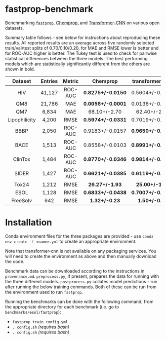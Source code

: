 # fastprop-benchmark
Benchmarking [`fastprop`](https://github.com/JacksonBurns/fastprop), [Chemprop](https://github.com/chemprop/chemprop), and [Transformer-CNN](https://github.com/bigchem/transformer-cnn) on various open datasets.

Summary table follows - see below for instructions about reproducing these results.
All reported results are an average across five randomly selected train/val/test splits of 0.70/0.10/0.20, for MAE and RMSE lower is better and for ROC-AUC higher is better.
The Tukey test is used to check for pairwise statistical differences between the three models.
The best performing models which are statistically significantly different from the others are shown in bold.

|    Dataset    | Entries |  Metric | Chemprop | transformer-cnn | fastprop |
|:-------------:|:-------:|:-------:|:--------:|:---------------:|:--------:|
|      HIV      |41,127| ROC-AUC |__0.8275+/-0.0150__|0.5604+/-0.1301|__0.7844+/-0.01989__|
|      QM8      |21,786|   MAE   |__0.0056+/-0.0001__|0.0136+/-0.0004|0.0164+/-0.0002|
|      QM7      |6,834|   MAE   |68.10+/-2.70|62.40+/-2.20|__57.08+/-2.76__|
| Lipophilicity |4,200|   RMSE  |__0.5974+/-0.0331__|0.7019+/-0.0298|0.7356+/-0.0196|
|      BBBP     |2,050| ROC-AUC |0.9183+/-0.0157|__0.9650+/-0.0032__|0.9030+/-0.0131|
|      BACE     |1,513| ROC-AUC |0.8558+/-0.0103|__0.8991+/-0.0163__|__0.8781+/-0.0154__|
|    ClinTox    |1,484| ROC-AUC |__0.8770+/-0.0346__|__0.9814+/-0.0083__|0.6377+/-0.1347|
|     SIDER     |1,427| ROC-AUC |__0.6621+/-0.0385__|__0.6119+/-0.0307__|__0.6287+/-0.0164__|
|     Tox24     |1,212|   RMSE  |__26.27+/-1.93__|__25.00+/-1.07__|__27.42+/-1.70__|
|      ESOL     |1,128|   RMSE  |__0.6833+/-0.0438__|__0.7007+/-0.0569__|__0.805+/-0.152__|
|    FreeSolv   |642|   RMSE  |__1.32+/-0.23__|__1.50+/-0.23__|__1.29+/-0.15__|

# Installation
Conda environment files for the three packages are provided - use `conda env create -f <name>.yml` to create an appropriate environment.

Note that transformer-cnn is not available on any packaging services.
You will need to create the environment as above and then manually download the code.

Benchmark data can be downloaded according to the instructions in `provenance.md`.
`preprocess.py`, if present, prepares the data for running with the three different models.
`postprocess.py` collates model predictions - run after running the below training commands.
Both of these can be run from the environment used to run `fastprop`.

Running the benchmarks can be done with the following command, from the appropriate directory for each benchmark (i.e. go to `benchmarks/esol/fastprop`):
 - `fastprop train config.yml`
 - `. config.sh` _(requires bash)_
 - `. config.sh` _(requires bash)_
